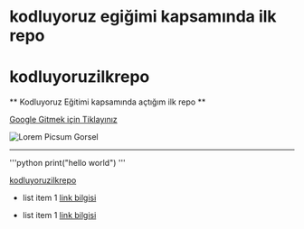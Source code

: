 # kodluyoruz egiğimi kapsamında ilk repo

# kodluyoruzilkrepo 

** Kodluyoruz Eğitimi kapsamında açtığım ilk repo **

[Google Gitmek için Tiklayınız](https://google.com)

![Lorem Picsum Gorsel](https://picsum.photos/200/300)
***

'''python
print("hello world")
'''

[kodluyoruzilkrepo](https://github.com/sumeyyaozler/kodluyoruzilkrepo.git)

* list item 1 [link bilgisi](https://kodluyoruz.org)


* list item 1 [link bilgisi](www.patika.dev)
